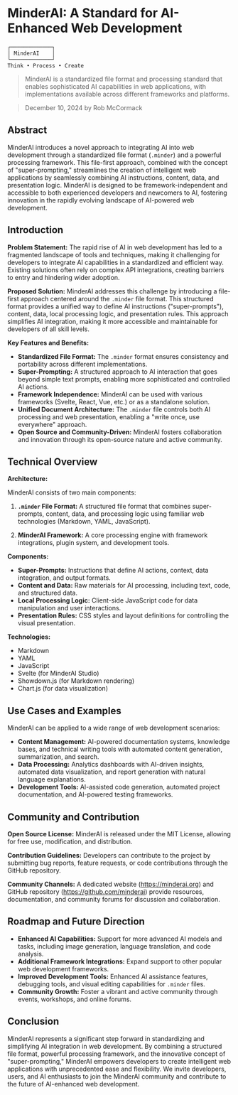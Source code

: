 # MinderAI: A Standard for AI-Enhanced Web Development

```
┌─────────────┐
│ MinderAI    │
└─────────────┘
Think • Process • Create
```

> MinderAI is a standardized file format and processing standard that enables sophisticated AI capabilities in web applications, with implementations available across different frameworks and platforms.

> December 10, 2024 by Rob McCormack

## Abstract

MinderAI introduces a novel approach to integrating AI into web development through a standardized file format (`.minder`) and a powerful processing framework. This file-first approach, combined with the concept of "super-prompting," streamlines the creation of intelligent web applications by seamlessly combining AI instructions, content, data, and presentation logic. MinderAI is designed to be framework-independent and accessible to both experienced developers and newcomers to AI, fostering innovation in the rapidly evolving landscape of AI-powered web development.

## Introduction

**Problem Statement:** The rapid rise of AI in web development has led to a fragmented landscape of tools and techniques, making it challenging for developers to integrate AI capabilities in a standardized and efficient way. Existing solutions often rely on complex API integrations, creating barriers to entry and hindering wider adoption.

**Proposed Solution:** MinderAI addresses this challenge by introducing a file-first approach centered around the `.minder` file format. This structured format provides a unified way to define AI instructions ("super-prompts"), content, data, local processing logic, and presentation rules. This approach simplifies AI integration, making it more accessible and maintainable for developers of all skill levels.

**Key Features and Benefits:**

- **Standardized File Format:** The `.minder` format ensures consistency and portability across different implementations.
- **Super-Prompting:** A structured approach to AI interaction that goes beyond simple text prompts, enabling more sophisticated and controlled AI actions.
- **Framework Independence:** MinderAI can be used with various frameworks (Svelte, React, Vue, etc.) or as a standalone solution.
- **Unified Document Architecture:** The `.minder` file controls both AI processing and web presentation, enabling a "write once, use everywhere" approach.
- **Open Source and Community-Driven:** MinderAI fosters collaboration and innovation through its open-source nature and active community.

## Technical Overview

**Architecture:**

MinderAI consists of two main components:

1. **`.minder` File Format:** A structured file format that combines super-prompts, content, data, and processing logic using familiar web technologies (Markdown, YAML, JavaScript).

2. **MinderAI Framework:** A core processing engine with framework integrations, plugin system, and development tools.

**Components:**

- **Super-Prompts:** Instructions that define AI actions, context, data integration, and output formats.
- **Content and Data:** Raw materials for AI processing, including text, code, and structured data.
- **Local Processing Logic:** Client-side JavaScript code for data manipulation and user interactions.
- **Presentation Rules:** CSS styles and layout definitions for controlling the visual presentation.

**Technologies:**

- Markdown
- YAML
- JavaScript
- Svelte (for MinderAI Studio)
- Showdown.js (for Markdown rendering)
- Chart.js (for data visualization)

## Use Cases and Examples

MinderAI can be applied to a wide range of web development scenarios:

- **Content Management:** AI-powered documentation systems, knowledge bases, and technical writing tools with automated content generation, summarization, and search.
- **Data Processing:** Analytics dashboards with AI-driven insights, automated data visualization, and report generation with natural language explanations.
- **Development Tools:** AI-assisted code generation, automated project documentation, and AI-powered testing frameworks.

## Community and Contribution

**Open Source License:** MinderAI is released under the MIT License, allowing for free use, modification, and distribution.

**Contribution Guidelines:** Developers can contribute to the project by submitting bug reports, feature requests, or code contributions through the GitHub repository.

**Community Channels:** A dedicated website (https://minderai.org) and GitHub repository (https://github.com/minderai) provide resources, documentation, and community forums for discussion and collaboration.

## Roadmap and Future Direction

- **Enhanced AI Capabilities:** Support for more advanced AI models and tasks, including image generation, language translation, and code analysis.
- **Additional Framework Integrations:** Expand support to other popular web development frameworks.
- **Improved Development Tools:** Enhanced AI assistance features, debugging tools, and visual editing capabilities for `.minder` files.
- **Community Growth:** Foster a vibrant and active community through events, workshops, and online forums.

## Conclusion

MinderAI represents a significant step forward in standardizing and simplifying AI integration in web development. By combining a structured file format, powerful processing framework, and the innovative concept of "super-prompting," MinderAI empowers developers to create intelligent web applications with unprecedented ease and flexibility. We invite developers, users, and AI enthusiasts to join the MinderAI community and contribute to the future of AI-enhanced web development.
